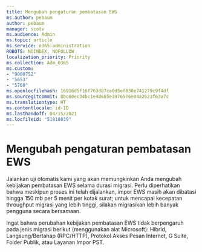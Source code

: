 ```yaml
---
title: Mengubah pengaturan pembatasan EWS
ms.author: pebaum
author: pebaum
manager: scotv
ms.audience: Admin
ms.topic: article
ms.service: o365-administration
ROBOTS: NOINDEX, NOFOLLOW
localization_priority: Priority
ms.collection: Adm_O365
ms.custom:
- "9000752"
- "5653"
- "5760"
ms.openlocfilehash: 16916d5f16f763d87ce0d5ef830e741279c9f4df
ms.sourcegitcommit: 8bc60ec34bc1e40685e3976576e04a2623f63a7c
ms.translationtype: HT
ms.contentlocale: id-ID
ms.lasthandoff: 04/15/2021
ms.locfileid: "51818039"
---
```

# <a name="changing-ews-throttling-settings"></a>Mengubah pengaturan pembatasan EWS

Jalankan uji otomatis kami yang akan memungkinkan Anda mengubah kebijakan pembatasan EWS selama durasi migrasi. Perlu diperhatikan bahwa meskipun proses ini telah dijalankan, impor EWS masih akan dibatasi hingga 150 mb per 5 menit per kotak surat; untuk mencapai kecepatan throughput migrasi yang lebih tinggi, silakan migrasikan lebih banyak pengguna secara bersamaan.

Ingat bahwa perubahan kebijakan pembatasan EWS tidak berpengaruh pada jenis migrasi berikut (menggunakan alat Microsoft): Hibrid, Langsung/Bertahap (RPC/HTTP), Protokol Akses Pesan Internet, G Suite, Folder Publik, atau Layanan Impor PST.